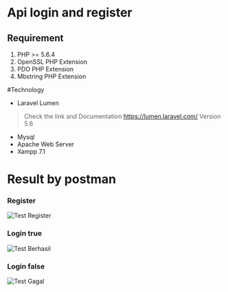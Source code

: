 # Api login and register

## **Requirement**

1. PHP >= 5.6.4
2. OpenSSL PHP Extension
3. PDO PHP Extension
4. Mbstring PHP Extension

#Technology
 - Laravel Lumen
> Check the link and Documentation https://lumen.laravel.com/
> Version 5.6

 - Mysql
 - Apache Web Server
 - Xampp 7.1

# Result by postman

### Register

![Test Register](https://cdn1.imggmi.com/uploads/2018/5/23/7555cc1697491ea95714dd10f1d99545-full.png)

### Login true
![Test Berhasil](https://cdn1.imggmi.com/uploads/2018/5/23/24f40db988b8f0e1772446f9f90c4bbe-full.png)

### Login false
![Test Gagal](https://cdn1.imggmi.com/uploads/2018/5/23/bcd0a5993108132a6604d435f124b210-full.png)
